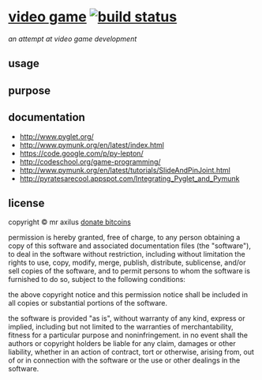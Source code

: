 # [video game][1] [![build status][2]][3]
*an attempt at video game development*

## usage

## purpose

## documentation
- http://www.pyglet.org/
- http://www.pymunk.org/en/latest/index.html
- https://code.google.com/p/py-lepton/
- http://codeschool.org/game-programming/
- http://www.pymunk.org/en/latest/tutorials/SlideAndPinJoint.html
- http://pyratesarecool.appspot.com/Integrating_Pyglet_and_Pymunk

## license
copyright © mr axilus <a class="coinbase-button" data-code="c060c048abd9fe7b4f36021738451bed" data-button-style="donation_small" href="https://coinbase.com/checkouts/c060c048abd9fe7b4f36021738451bed">donate bitcoins</a><script src="https://coinbase.com/assets/button.js" type="text/javascript"></script>

permission is hereby granted, free of charge, to any person obtaining a copy of
this software and associated documentation files (the "software"), to deal in
the software without restriction, including without limitation the rights to
use, copy, modify, merge, publish, distribute, sublicense, and/or sell copies of
the software, and to permit persons to whom the software is furnished to do so,
subject to the following conditions:

the above copyright notice and this permission notice shall be included in all
copies or substantial portions of the software.

the software is provided "as is", without warranty of any kind, express or
implied, including but not limited to the warranties of merchantability, fitness
for a particular purpose and noninfringement. in no event shall the authors or
copyright holders be liable for any claim, damages or other liability, whether
in an action of contract, tort or otherwise, arising from, out of or in
connection with the software or the use or other dealings in the software.

[1]: mraxil.us "video game"
[2]: https://secure.travis-ci.org/mraxilus/video-game.png?branch=master
[3]: https://secure.travis-ci.org/mraxilus/video-game.png?branch=master
